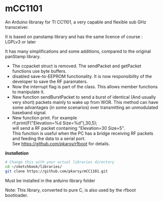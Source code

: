# mCC1101
An Arduino libraray for TI CC1101, a very capable and flexible sub GHz transceiver.

It is based on panstamp library and has the same licence of course : LGPLv3 or later

It has many simplifications and some additions, compared to the original panStamp library.
- The ccpacket struct is removed. The sendPacket and getPacket functions use byte buffers.
- disabled save-to-EEPROM functionality. It is now
responsibility of the developer to save the RF paramaters.
- Now the interrupt flag is part of the class. This allows member functions to manipulate it.
- New function sendBurstPacket to send a burst of identical (And usually very short) packets mainly to wake up from WOR.
This method can have some advantages (in some scenarios) over transmitting an unmodulated baseband signal.
- New function print. For example<br/>
rf.print(F("Elevation=%d Size=%d"),30,5);<br/>
will send a RF packet containing "Elevation=30 Size=5".<br/>
This function is useful when the PC has a bridge receiving RF packets and feeding the data to a serial port.<br/>
See https://github.com/pkarsy/rfboot for details.

***Installation***

```sh
# Change this with your actual libraries directory
cd ~/sketchbook/libraries/
git clone https://github.com/pkarsy/mCC1101.git
```

Must be installed in the arduino library folder

Note:
This library, converted to pure C, is also used by the rfboot bootloader.
